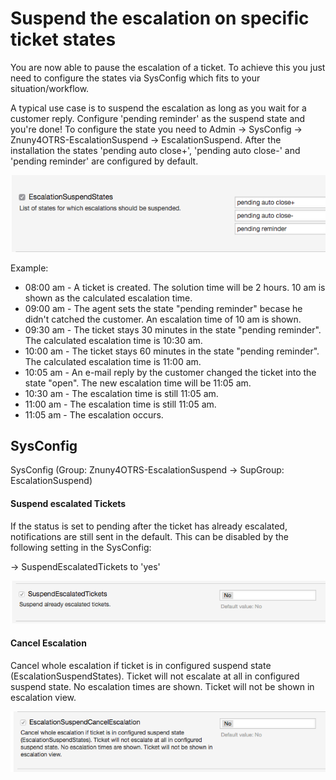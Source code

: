 # Suspend the escalation on specific ticket states

You are now able to pause the escalation of a ticket. To achieve this you just need to configure the states via SysConfig which fits to your situation/workflow.

A typical use case is to suspend the escalation as long as you wait for a customer reply. Configure 'pending reminder' as the suspend state and you're done!
To configure the state you need to Admin -> SysConfig -> Znuny4OTRS-EscalationSuspend -> EscalationSuspend. After the installation the states 'pending auto close+', 'pending auto close-' and 'pending reminder' are configured by default.

![SuspendEscalatedTickets](doc/en/images/EscalationSuspendStates.png)

Example:

  * 08:00 am - A ticket is created. The solution time will be 2 hours. 10 am is shown as the calculated escalation time.
  * 09:00 am - The agent sets the state "pending reminder" becase he didn't catched the customer. An escalation time of 10 am is shown.
  * 09:30 am - The ticket stays 30 minutes in the state "pending reminder". The calculated escalation time is 10:30 am.
  * 10:00 am - The ticket stays 60 minutes in the state "pending reminder". The calculated escalation time is 11:00 am.
  * 10:05 am - An e-mail reply by the customer changed the ticket into the state "open". The new escalation time will be 11:05 am.
  * 10:30 am - The escalation time is still 11:05 am.
  * 11:00 am - The escalation time is still 11:05 am.
  * 11:05 am - The escalation occurs.

## SysConfig

SysConfig (Group: Znuny4OTRS-EscalationSuspend -> SupGroup: EscalationSuspend)


#### Suspend escalated Tickets

If the status is set to pending after the ticket has already escalated, notifications are still sent in the default. This can be disabled by the following setting in the SysConfig:

-> SuspendEscalatedTickets to 'yes'

![SuspendEscalatedTickets](doc/en/images/SuspendEscalatedTickets.png)


#### Cancel Escalation

Cancel whole escalation if ticket is in configured suspend state (EscalationSuspendStates). Ticket will not escalate at all in configured suspend state. No escalation times are shown. Ticket will not be shown in escalation view.

![SuspendEscalatedTickets](doc/en/images/EscalationSuspendCancelEscalation.png)
